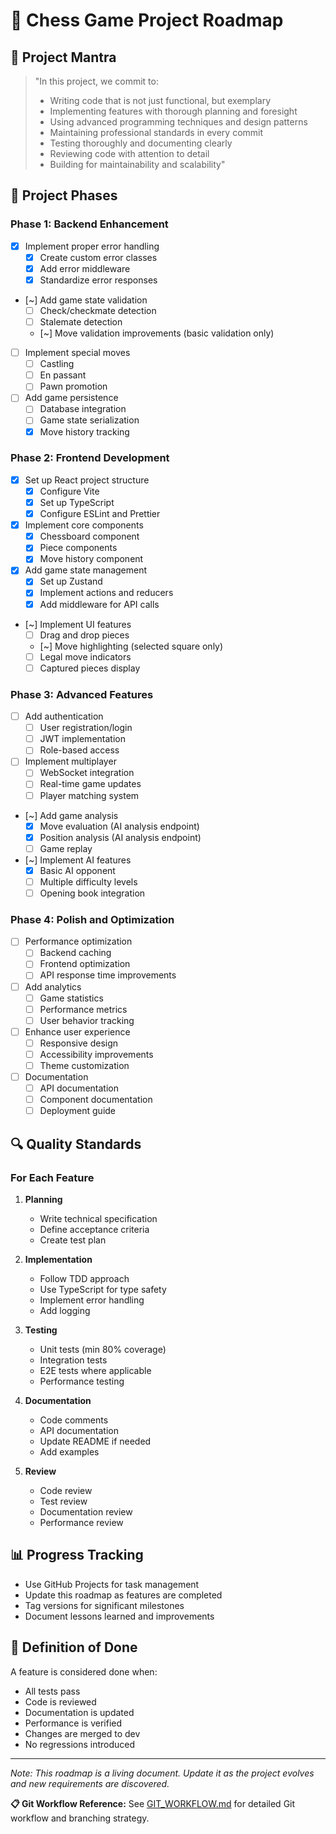 # 🎯 Chess Game Project Roadmap

## 🧘 Project Mantra

> "In this project, we commit to:
> - Writing code that is not just functional, but exemplary
> - Implementing features with thorough planning and foresight
> - Using advanced programming techniques and design patterns
> - Maintaining professional standards in every commit
> - Testing thoroughly and documenting clearly
> - Reviewing code with attention to detail
> - Building for maintainability and scalability"

## 🎯 Project Phases

### Phase 1: Backend Enhancement
- [x] Implement proper error handling
  - [x] Create custom error classes
  - [x] Add error middleware
  - [x] Standardize error responses
- [~] Add game state validation
  - [ ] Check/checkmate detection
  - [ ] Stalemate detection
  - [~] Move validation improvements (basic validation only)
- [ ] Implement special moves
  - [ ] Castling
  - [ ] En passant
  - [ ] Pawn promotion
- [ ] Add game persistence
  - [ ] Database integration
  - [ ] Game state serialization
  - [x] Move history tracking

### Phase 2: Frontend Development
- [x] Set up React project structure
  - [x] Configure Vite
  - [x] Set up TypeScript
  - [x] Configure ESLint and Prettier
- [x] Implement core components
  - [x] Chessboard component
  - [x] Piece components
  - [x] Move history component
- [x] Add game state management
  - [x] Set up Zustand
  - [x] Implement actions and reducers
  - [x] Add middleware for API calls
- [~] Implement UI features
  - [ ] Drag and drop pieces
  - [~] Move highlighting (selected square only)
  - [ ] Legal move indicators
  - [ ] Captured pieces display

### Phase 3: Advanced Features
- [ ] Add authentication
  - [ ] User registration/login
  - [ ] JWT implementation
  - [ ] Role-based access
- [ ] Implement multiplayer
  - [ ] WebSocket integration
  - [ ] Real-time game updates
  - [ ] Player matching system
- [~] Add game analysis
  - [x] Move evaluation (AI analysis endpoint)
  - [x] Position analysis (AI analysis endpoint)
  - [ ] Game replay
- [~] Implement AI features
  - [x] Basic AI opponent
  - [ ] Multiple difficulty levels
  - [ ] Opening book integration

### Phase 4: Polish and Optimization
- [ ] Performance optimization
  - [ ] Backend caching
  - [ ] Frontend optimization
  - [ ] API response time improvements
- [ ] Add analytics
  - [ ] Game statistics
  - [ ] Performance metrics
  - [ ] User behavior tracking
- [ ] Enhance user experience
  - [ ] Responsive design
  - [ ] Accessibility improvements
  - [ ] Theme customization
- [ ] Documentation
  - [ ] API documentation
  - [ ] Component documentation
  - [ ] Deployment guide

## 🔍 Quality Standards

### For Each Feature
1. **Planning**
   - Write technical specification
   - Define acceptance criteria
   - Create test plan

2. **Implementation**
   - Follow TDD approach
   - Use TypeScript for type safety
   - Implement error handling
   - Add logging

3. **Testing**
   - Unit tests (min 80% coverage)
   - Integration tests
   - E2E tests where applicable
   - Performance testing

4. **Documentation**
   - Code comments
   - API documentation
   - Update README if needed
   - Add examples

5. **Review**
   - Code review
   - Test review
   - Documentation review
   - Performance review

## 📊 Progress Tracking

- Use GitHub Projects for task management
- Update this roadmap as features are completed
- Tag versions for significant milestones
- Document lessons learned and improvements

## 🎯 Definition of Done

A feature is considered done when:
- All tests pass
- Code is reviewed
- Documentation is updated
- Performance is verified
- Changes are merged to dev
- No regressions introduced

---

*Note: This roadmap is a living document. Update it as the project evolves and new requirements are discovered.*

**📋 Git Workflow Reference:** See [GIT_WORKFLOW.md](./GIT_WORKFLOW.md) for detailed Git workflow and branching strategy.
